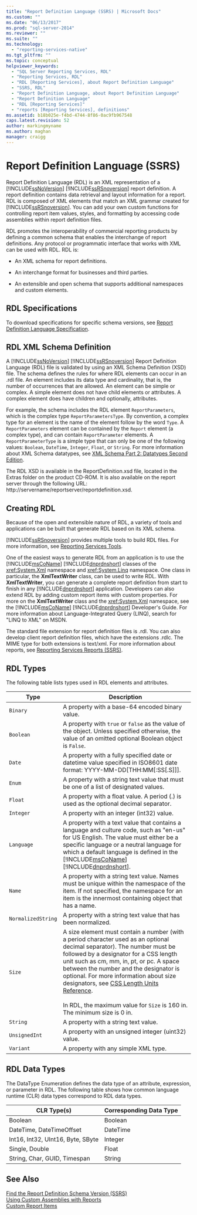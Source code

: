 ```yaml
---
title: "Report Definition Language (SSRS) | Microsoft Docs"
ms.custom: ""
ms.date: "06/13/2017"
ms.prod: "sql-server-2014"
ms.reviewer: ""
ms.suite: ""
ms.technology: 
  - "reporting-services-native"
ms.tgt_pltfrm: ""
ms.topic: conceptual
helpviewer_keywords: 
  - "SQL Server Reporting Services, RDL"
  - "Reporting Services, RDL"
  - "RDL [Reporting Services], about Report Definition Language"
  - "SSRS, RDL"
  - "Report Definition Language, about Report Definition Language"
  - "Report Definition Language"
  - "RDL [Reporting Services]"
  - "reports [Reporting Services], definitions"
ms.assetid: b18b025e-f4bd-4744-8f86-0ac9fb967548
caps.latest.revision: 52
author: markingmyname
ms.author: maghan
manager: craigg
---
```

# Report Definition Language (SSRS)
  Report Definition Language (RDL) is an XML representation of a [!INCLUDE[ssNoVersion](../../includes/ssnoversion-md.md)] [!INCLUDE[ssRSnoversion](../../includes/ssrsnoversion-md.md)] report definition. A report definition contains data retrieval and layout information for a report. RDL is composed of XML elements that match an XML grammar created for [!INCLUDE[ssRSnoversion](../../includes/ssrsnoversion-md.md)]. You can add your own custom functions for controlling report item values, styles, and formatting by accessing code assemblies within report definition files.  
  
 RDL promotes the interoperability of commercial reporting products by defining a common schema that enables the interchange of report definitions. Any protocol or programmatic interface that works with XML can be used with RDL. RDL is:  
  
-   An XML schema for report definitions.  
  
-   An interchange format for businesses and third parties.  
  
-   An extensible and open schema that supports additional namespaces and custom elements.  
  
##  <a name="bkmk_RDL_Specifications"></a> RDL Specifications  
 To download specifications for specific schema versions, see [Report Definition Language Specification](http://go.microsoft.com/fwlink/?linkid=116865).  
  
##  <a name="bkmk_RDL_XML_Schema_Definition"></a> RDL XML Schema Definition  
 A [!INCLUDE[ssNoVersion](../../includes/ssnoversion-md.md)] [!INCLUDE[ssRSnoversion](../../includes/ssrsnoversion-md.md)] Report Definition Language (RDL) file is validated by using an XML Schema Definition (XSD) file. The schema defines the rules for where RDL elements can occur in an .rdl file. An element includes its data type and cardinality, that is, the number of occurrences that are allowed. An element can be simple or complex. A simple element does not have child elements or attributes. A complex element does have children and optionally, attributes.  
  
 For example, the schema includes the RDL element `ReportParameters`, which is the complex type `ReportParametersType`. By convention, a complex type for an element is the name of the element follow by the word `Type`. A `ReportParameters` element can be contained by the `Report` element (a complex type), and can contain `ReportParameter` elements. A `ReportParameterType` is a simple type that can only be one of the following values: `Boolean`, `DateTime`, `Integer`, `Float`, or `String`. For more information about XML Schema datatypes, see [XML Schema Part 2: Datatypes Second Edition](http://go.microsoft.com/fwlink/?linkid=4871).  
  
 The RDL XSD is available in the ReportDefinition.xsd file, located in the Extras folder on the product CD-ROM. It is also available on the report server through the following URL: http://servername/reportserver/reportdefinition.xsd.  
  
##  <a name="bkmk_Creating_RDL"></a> Creating RDL  
 Because of the open and extensible nature of RDL, a variety of tools and applications can be built that generate RDL based on its XML schema.  
  
 [!INCLUDE[ssRSnoversion](../../includes/ssrsnoversion-md.md)] provides multiple tools to build RDL files. For more information, see [Reporting Services Tools](../tools/reporting-services-tools.md).  
  
 One of the easiest ways to generate RDL from an application is to use the [!INCLUDE[msCoName](../../includes/msconame-md.md)] [!INCLUDE[dnprdnshort](../../includes/dnprdnshort-md.md)] classes of the <xref:System.Xml> namespace and <xref:System.Linq> namespace. One class in particular, the **XmlTextWriter** class, can be used to write RDL. With **XmlTextWriter**, you can generate a complete report definition from start to finish in any [!INCLUDE[dnprdnshort](../../includes/dnprdnshort-md.md)] application. Developers can also extend RDL by adding custom report items with custom properties. For more on the **XmlTextWriter** class and the <xref:System.Xml> namespace, see the [!INCLUDE[msCoName](../../includes/msconame-md.md)] [!INCLUDE[dnprdnshort](../../includes/dnprdnshort-md.md)] Developer's Guide. For more information about Language-Integrated Query (LINQ), search for "LINQ to XML" on MSDN.  
  
 The standard file extension for report definition files is .rdl. You can also develop client report definition files, which have the extensions .rdlc. The MIME type for both extensions is text/xml. For more information about reports, see [Reporting Services Reports &#40;SSRS&#41;](reporting-services-reports-ssrs.md).  
  
##  <a name="bkmk_RDL_Types"></a> RDL Types  
 The following table lists types used in RDL elements and attributes.  
  
|Type|Description|  
|----------|-----------------|  
|`Binary`|A property with a base-64 encoded binary value.|  
|`Boolean`|A property with `true` or `false` as the value of the object. Unless specified otherwise, the value of an omitted optional Boolean object is `False`.|  
|`Date`|A property with a fully specified date or datetime value specified in ISO8601 date format: YYYY-MM-DD[THH:MM[:SS[.S]]].|  
|`Enum`|A property with a string text value that must be one of a list of designated values.|  
|`Float`|A property with a float value. A period (.) is used as the optional decimal separator.|  
|`Integer`|A property with an integer (int32) value.|  
|`Language`|A property with a text value that contains a language and culture code, such as "en-us" for US English. The value must either be a specific language or a neutral language for which a default language is defined in the [!INCLUDE[msCoName](../../includes/msconame-md.md)] [!INCLUDE[dnprdnshort](../../includes/dnprdnshort-md.md)].|  
|`Name`|A property with a string text value. Names must be unique within the namespace of the item. If not specified, the namespace for an item is the innermost containing object that has a name.|  
|`NormalizedString`|A property with a string text value that has been normalized.|  
|`Size`|A size element must contain a number (with a period character used as an optional decimal separator). The number must be followed by a designator for a CSS length unit such as cm, mm, in, pt, or pc. A space between the number and the designator is optional. For more information about size designators, see [CSS Length Units Reference](http://go.microsoft.com/fwlink/?LinkId=9257).<br /><br /> In RDL, the maximum value for `Size` is 160 in. The minimum size is 0 in.|  
|`String`|A property with a string text value.|  
|`UnsignedInt`|A property with an unsigned integer (uint32) value.|  
|`Variant`|A property with any simple XML type.|  
  
##  <a name="bkmk_RDL_Data_Types"></a> RDL Data Types  
 The DataType Enumeration defines the data type of an attribute, expression, or parameter in RDL. The following table shows how common language runtime (CLR) data types correspond to RDL data types.  
  
|**CLR Type(s)**|**Corresponding Data Type**|  
|-----------------------|---------------------------------|  
|Boolean|Boolean|  
|DateTime, DateTimeOffset|DateTime|  
|Int16, Int32, UInt16, Byte, SByte|Integer|  
|Single, Double|Float|  
|String, Char, GUID, Timespan|String|  
  
## See Also  
 [Find the Report Definition Schema Version &#40;SSRS&#41;](find-the-report-definition-schema-version-ssrs.md)   
 [Using Custom Assemblies with Reports](../custom-assemblies/using-custom-assemblies-with-reports.md)   
 [Custom Report Items](../custom-report-items/custom-report-items.md)  
  
  

